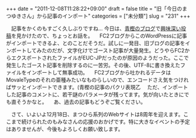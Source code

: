 +++
date = "2011-12-08T11:28:22+09:00"
draft = false
title = "旧「今日のまつゆきさん」から記事のインポート"
categories = ["未分類"]
slug = "231"
+++

　記事をかくのもすごく久しぶりですね...
今日は、<a href="http://aokashi.rw-county.net/" title="青き樫の家">青樫のブログ</a>で<a href="http://aokashi.rw-county.net/?p=281" title="過去の記事をインポートしました">興味深い投稿</a>を見かけたので、ちょっとお話を。
　FC2ブログからこのWordPressに記事がインポートできるよ、とのことだそうだ。試しに一発目、旧ブログの記事をインポートしてみたのだが、文字化けでゴースト記事が大量発生。どうやらFC2からエクスポートされたファイルがEUC-JPだったのが原因のようだった。ここで発生したゴースト記事を削除するのに一苦労。その後、UTF-8に書き換えたファイルをインポートして無事成功。
　FC2ブログから吐かれるデータはMovaleTypeのそれの亜種みたいなものらしいので、エンコードさえ気をつければサッとインポートできます。(青樫の記事のパクリ表現乙
　ただ、インポートした記事のコメントに、若干謎のパラメータが残ってます。気が向いたときにでも直そうかなと。
　あ、過去の記事もどうぞご覧ください。
<!--more-->
　さて、いよいよ12月18日、まつひら系列のWebサイトは8周年を迎えます。ここまで続けられたのもみなさんの応援のおかげです。特に大きなイベントの予定はありませんが、今後もよろしくお願い致します。
